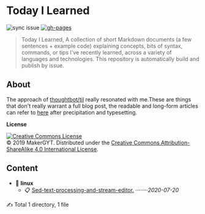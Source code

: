 # Today I Learned
![sync issue](https://github.com/MakerGYT/til/workflows/sync%20issue/badge.svg)
[![gh-pages](https://badgen.net/github/status/makergyt/til/master)](https://til.makergyt.com)
> Today I Learned, A collection of short Markdown documents (a few sentences + example code) explaining concepts, bits of syntax, commands, or tips I've recently learned, across a variety of languages and technologies. This repository is automatically build and publish by issue.

## About
The approach of [thoughtbot/til](https://github.com/thoughtbot/til) really resonated with me.These are things that don't really warrant a full blog post, the readable and long-form articles can refer to [here](https://blog.makergyt.com) after precipitation and typesetting. 

**License**

<a rel="license" href="https://creativecommons.org/licenses/by-sa/4.0/"><img alt="Creative Commons License" style="border-width:0" src="https://licensebuttons.net/l/by-sa/4.0/88x31.png" /></a><br />
© 2019 MakerGYT. Distributed under the [Creative Commons Attribution-ShareAlike 4.0 International License](https://creativecommons.org/licenses/by-sa/4.0/).

## Content

- 📂 **linux**
    - 📋 [Sed-text-processing-and-stream-editor.](https://makergyt.github.io/til/linux/Sed-text-processing-and-stream-editor.2020-07-20)  ········*2020-07-20*

✍ Total 1 directory, 1 file

